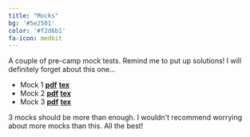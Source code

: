 ```yaml
---
title: "Mocks"
bg: '#5e2501'
color: '#f2d6b1'
fa-icon: medkit
---
```


A couple of pre-camp mock tests. Remind me to put up solutions! I will definitely forget about this one...

- Mock 1 [**pdf**](pdfs\mocks\mock1.pdf)      [**tex**](pdfs\mocks\mock1.tex)
- Mock 2 [**pdf**](pdfs\mocks\mock2.pdf)      [**tex**](pdfs\mocks\mock2.tex)
- Mock 3 [**pdf**](pdfs\mocks\mock3.pdf)      [**tex**](pdfs\mocks\mock3.tex)

3 mocks should be more than enough. I wouldn't recommend worrying about more mocks than this. All the best!